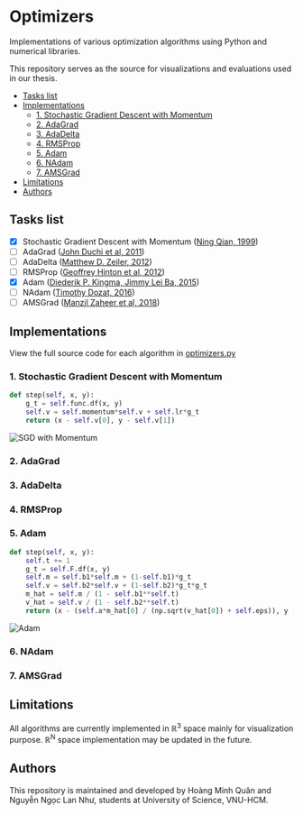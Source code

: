 # Optimizers
Implementations of various optimization algorithms using Python and numerical libraries.

This repository serves as the source for visualizations and evaluations used in our thesis.
- [Tasks list](#tasks-list)
- [Implementations](#implementations)
  - [1. Stochastic Gradient Descent with Momentum](#1-stochastic-gradient-descent-with-momentum)
  - [2. AdaGrad](#2-adagrad)
  - [3. AdaDelta](#3-adadelta)
  - [4. RMSProp](#4-rmsprop)
  - [5. Adam](#5-adam)
  - [6. NAdam](#6-nadam)
  - [7. AMSGrad](#7-amsgrad)
- [Limitations](#limitations)
- [Authors](#authors)

## Tasks list
- [X] Stochastic Gradient Descent with Momentum ([Ning Qian, 1999](https://citeseerx.ist.psu.edu/viewdoc/download?doi=10.1.1.57.5612&rep=rep1&type=pdf))
- [ ] AdaGrad ([John Duchi et al, 2011](https://www.jmlr.org/papers/volume12/duchi11a/duchi11a.pdf))
- [ ] AdaDelta ([Matthew D. Zeiler, 2012](https://arxiv.org/pdf/1212.5701.pdf))
- [ ] RMSProp ([Geoffrey Hinton et al, 2012](https://www.cs.toronto.edu/~tijmen/csc321/slides/lecture_slides_lec6.pdf))
- [X] Adam ([Diederik P. Kingma, Jimmy Lei Ba, 2015](https://arxiv.org/pdf/1412.6980.pdf))
- [ ] NAdam ([Timothy Dozat, 2016](https://openreview.net/pdf/OM0jvwB8jIp57ZJjtNEZ.pdf))
- [ ] AMSGrad ([Manzil Zaheer et al, 2018](https://openreview.net/pdf?id=ryQu7f-RZ))

## Implementations
View the full source code for each algorithm in [optimizers.py](https://github.com/hoangminhquan-lhsdt/optimizers/blob/main/optimizers.py)
### 1. Stochastic Gradient Descent with Momentum
```python
def step(self, x, y):
	g_t = self.func.df(x, y)
	self.v = self.momentum*self.v + self.lr*g_t
	return (x - self.v[0], y - self.v[1])
```
![SGD with Momentum](gifs/SGD%20with%20Momentum.gif)

### 2. AdaGrad

### 3. AdaDelta

### 4. RMSProp

### 5. Adam
```python
def step(self, x, y):
	self.t += 1
	g_t = self.F.df(x, y)
	self.m = self.b1*self.m + (1-self.b1)*g_t
	self.v = self.b2*self.v + (1-self.b2)*g_t*g_t
	m_hat = self.m / (1 - self.b1**self.t)
	v_hat = self.v / (1 - self.b2**self.t)
	return (x - (self.a*m_hat[0] / (np.sqrt(v_hat[0]) + self.eps)), y - (self.a*m_hat[1] / (np.sqrt(v_hat[1]) + self.eps)))
```
![Adam](gifs/Adam.gif)

### 6. NAdam

### 7. AMSGrad

## Limitations
All algorithms are currently implemented in ℝ<sup>3</sup> space mainly for visualization purpose. ℝ<sup>N</sup> space implementation may be updated in the future.

## Authors
This repository is maintained and developed by Hoàng Minh Quân and Nguyễn Ngọc Lan Như, students at University of Science, VNU-HCM.
